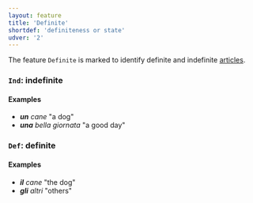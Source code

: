 ```yaml
---
layout: feature
title: 'Definite'
shortdef: 'definiteness or state'
udver: '2'
---
```


The feature `Definite` is marked to identify definite and indefinite [articles](u-pos/DET).

### <a name="Ind">`Ind`</a>: indefinite

#### Examples

* _<b>un</b> cane_ "a dog"
* _<b>una</b> bella giornata_ "a good day"

### <a name="Def">`Def`</a>: definite

#### Examples

* _<b>il</b> cane_ "the dog"
* _<b>gli</b> altri_ "others"

<!-- Interlanguage links updated So kvě 14 19:02:09 CEST 2022 -->

